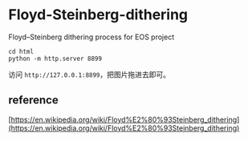 # Floyd-Steinberg-dithering

Floyd–Steinberg dithering process for EOS project

```shell
cd html
python -m http.server 8899
```

访问 `http://127.0.0.1:8899`，把图片拖进去即可。

## reference

[https://en.wikipedia.org/wiki/Floyd%E2%80%93Steinberg_dithering](https://en.wikipedia.org/wiki/Floyd%E2%80%93Steinberg_dithering)
